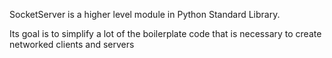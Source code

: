 SocketServer is a higher level module in Python Standard Library. 

Its goal is to simplify a lot of the boilerplate code that is necessary to create networked clients and servers

